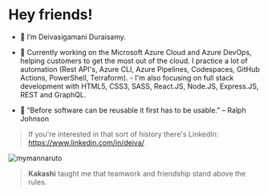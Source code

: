 # Hey friends!

- :ninja: I’m Deivasigamani Duraisamy.

- 🔭 Currently working on the Microsoft Azure Cloud and Azure DevOps, helping customers to get the most out of the cloud. I practice a lot of automation (Rest API's, Azure CLI, Azure Pipelines, Codespaces, GitHub Actions, PowerShell, Terraform). - I'm also focusing on full stack development with HTML5, CSS3, SASS, React.JS, Node.JS, Express.JS, REST and GraphQL.

- 🌱 “Before software can be reusable it first has to be usable.” – Ralph Johnson

> If you're interested in that sort of history there's LinkedIn: https://www.linkedin.com/in/deiva/

<!-- ![My Stats](https://github-readme-stats.vercel.app/api?username=lddeiva&show_icons=true)

[![Top Langs](https://github-readme-stats.vercel.app/api/top-langs/?username=lddeiva)](https://github.com/lddeiva/github-readme-stats)

🌱 **Profile Views** <br />
![visitors](https://profile-counter.glitch.me/lddeiva/count.svg?align=center) -->

![mymannaruto](https://user-images.githubusercontent.com/61077834/144708568-31191df4-c2b3-4256-9734-d52ba1d65731.gif)


> **Kakashi** taught me that teamwork and friendship stand above the rules.
